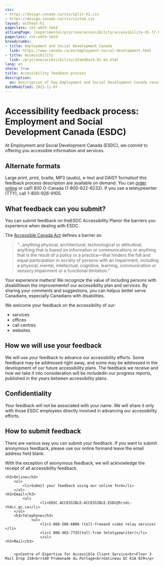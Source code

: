 ```yaml
---
css:
- https://design.canada.ca/css/split-h1.css
- https://design.canada.ca/css/custom.css
layout: without-h1
pageclass: cnt-wdth-lmtd
altLangPage: /experimental/prycrane/accessibility/accessibilite-01-fr.html
pageclass: cnt-wdth-lmtd
breadcrumbs:
- title: Employment and Social Development Canada
  link: https://www.canada.ca/en/employment-social-development.html
- title: Accessibility
  link: /prycrane/accessibility/afeedback-01-en.html  
lang: en
share: True
title: Accessibility feedback process
description: 
  en: Description of how Employment and Social Development Canada receives and responds to your feedback on accessibility issues. 
dateModified: 2022-11-07
---
```

<h1 property="name" id="wb-cont" dir="ltr"><span class="stacked"><span>Accessibility feedback process</span>: <span>Employment and Social Development Canada (ESDC)</span></span></h1>
<p>At Employment and Social Development Canada (ESDC), we commit to offering you accessible information and services.</p>			
			
<h2>Alternate formats</h2>
	
<p>Large print, print, braille, MP3 (audio), e-text and DAISY formatsof this feedback process description are available on demand. You can <a href="https://www.canada.ca/en/employment-social-development/corporate/reports/order-publication.html">order online</a> or call1 800 O-Canada (1-800-622-6232). If you use a teletypewriter (TTY), call 1-800-926-9105.</p>

<h2>What feedback can you submit?</h2>
<p>You can submit feedback on theESDC Accessibility Planor the barriers you experience when dealing with ESDC.</p>
<p>The <a href="https://www.laws-lois.justice.gc.ca/eng/acts/A-0.6/">Accessible Canada Act</a> defines a barrier as:</p>

<blockquote>
  <p>“...anything physical, architectural, technological or attitudinal, anything that is based on information or communications or anything that is the result of a policy or a practice—that hinders the full and equal participation in society of persons with an impairment, including a physical, mental, intellectual, cognitive, learning, communication or sensory impairment or a functional limitation.”</p>
</blockquote>

<p>Your experience matters! We recognize the value of including persons with disabilitiesin the improvementof our accessibility plan and services. By sharing your comments and suggestions, you can helpus better serve Canadians, especially Canadians with disabilities.</p>

<p>We welcome your feedback on the accessibility of our:</p>
<ul>
	<li>services</li>
	<li>offices</li>
	<li>call centres</li>
	<li>websites</li>
	</ul>
	
<h2>How we will use your feedback</h2>
We will use your feedback to advance our accessibility efforts. Some feedback may be addressed right away, and some may be addressed in the development of our future accessibility plans. The feedback we receive and how we take it into consideration will be includedin our progress reports, published in the years between accessibility plans.

<h2>Confidentiality</h2>
<p>Your feedback will not be associated with your name. We will share it only with those ESDC employees directly involved in advancing our accessibility efforts.</p>
	
<h2>How to submit feedback</h2>
<p>There are various way you can submit your feedback. If you want to submit anonymous feedback, please use our online formand leave the email address field blank.</p>
	<p>With the exception of anonymous feedback, we will acknowledge the receipt of all accessibility feedback.</p>
	
	<h3>Online</h3>
		<ul>
			<li>Submit your feedback using our online form</li>
		</ul>
	<h3>Email</h3>
			<ul>
                    <li>EDSC.ACCESSIBLE-ACCESSIBLE.ESDC@hrsdc-rhdcc.gc.ca</li>
		</ul>
        <h3>Telephone</h3>
				<ul>
                    <li>1-866-506-6806 (toll-freeand video relay service)</li>
                    <li>1 800-465-7735(toll-free teletypewriter)</li>
					</ul>
	<h3>Mail</h3>
		
		
		<p>Centre of Expertise for Accessible Client Service<br>Floor 3 Mail Drop 318<br>140 Promenade du Portage<br>Gatineau QC K1A 0J9</p>			
			
			
